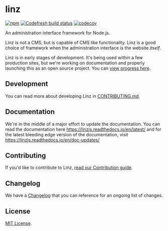 # linz

[![npm](https://img.shields.io/npm/v/linz.svg)](https://www.npmjs.com/package/linz)
[![Codefresh build status]( https://g.codefresh.io/api/badges/pipeline/smebberson/linzjs%2Flinz%2Flinz?branch=master&key=eyJhbGciOiJIUzI1NiJ9.NThkNDU1M2RjY2E5MjUwMTAwNjU4NWEx.cELdG9jRzbNw34nHAzDF6K5_Mu6JrDBGe1p9OsOFt3c&type=cf-1)]( https://g.codefresh.io/repositories/linzjs/linz/builds?filter=trigger:build;branch:master;service:5b63ef365904b8831271a661~linz)
[![codecov](https://codecov.io/gh/linzjs/linz/branch/master/graph/badge.svg)](https://codecov.io/gh/linzjs/linz)

An administration interface framework for Node.js.

Linz is not a CMS, but is capable of CMS like functionality. Linz is a good choice of framework when the administration interface _is_ the website _itself_.

Linz is in early stages of development. It's being used within a few production sites, but we're working on documentation and properly launching this as an open source project. You can [view progress here](https://github.com/linzjs/linz/issues/98).

## Development

You can read more about developing Linz in [CONTRIBUTING.md](./CONTRIBUTING.md).

## Documentation

We're in the middle of a major effort to update the documentation. You can read the documentation here https://linzjs.readthedocs.io/en/latest/ and for the latest bleeding edge version of the documentation, visit https://linzjs.readthedocs.io/en/doc-updates/

## Contributing

If you'd like to contribute to Linz, [read our Contribution guide](https://github.com/linzjs/linz/blob/master/CONTRIBUTING.md).

## Changelog

We have a [Changelog](https://github.com/linzjs/linz/blob/master/CHANGELOG.md) that you can reference for an ongoing list of changes.

## License

[MIT License](https://github.com/linzjs/linz/blob/master/LICENSE.md).
